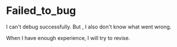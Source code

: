 # Failed_to_bug
I can't debug successfully. But , I also don't know what went wrong. 

When I have enough experience, I will try to revise.
